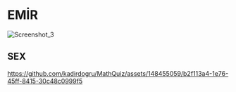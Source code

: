 # EMİR
![Screenshot_3](https://github.com/kadirdogru/MathQuiz/assets/148455059/695c5ec4-c04f-4f91-b9f0-15e45bf8485b)
## SEX

https://github.com/kadirdogru/MathQuiz/assets/148455059/b2f113a4-1e76-45ff-8415-30c48c0999f5

